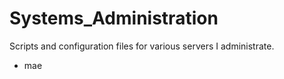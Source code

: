 # Systems_Administration

Scripts and configuration files for various servers I administrate.
- mae
